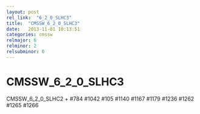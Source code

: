 ```yaml
---
layout: post
rel_link:  "6_2_0_SLHC3"
title:  "CMSSW_6_2_0_SLHC3"
date:   2013-11-01 10:13:51
categories: cmssw
relmajor: 6
relminor: 2
relsubminor: 0
---
```


# CMSSW_6_2_0_SLHC3
CMSSW_6_2_0_SLHC2 + 
#784
#1042
#105
#1140
#1167
#1179
#1236
#1262
#1265
#1266
